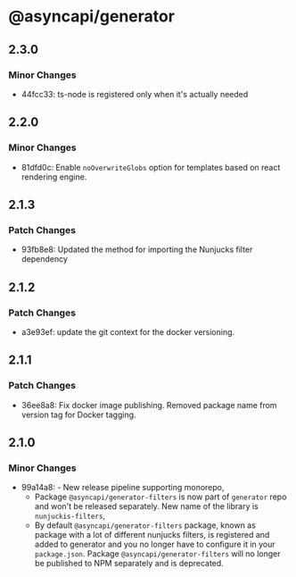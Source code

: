 # @asyncapi/generator

## 2.3.0

### Minor Changes

- 44fcc33: ts-node is registered only when it's actually needed

## 2.2.0

### Minor Changes

- 81dfd0c: Enable `noOverwriteGlobs` option for templates based on react rendering engine.

## 2.1.3

### Patch Changes

- 93fb8e8: Updated the method for importing the Nunjucks filter dependency

## 2.1.2

### Patch Changes

- a3e93ef: update the git context for the docker versioning.

## 2.1.1

### Patch Changes

- 36ee8a8: Fix docker image publishing. Removed package name from version tag for Docker tagging.

## 2.1.0

### Minor Changes

- 99a14a8: - New release pipeline supporting monorepo,
  - Package `@asyncapi/generator-filters` is now part of `generator` repo and won't be released separately. New name of the library is `nunjuckis-filters`,
  - By default `@asyncapi/generator-filters` package, known as package with a lot of different nunjucks filters, is registered and added to generator and you no longer have to configure it in your `package.json`. Package `@asyncapi/generator-filters` will no longer be published to NPM separately and is deprecated.
